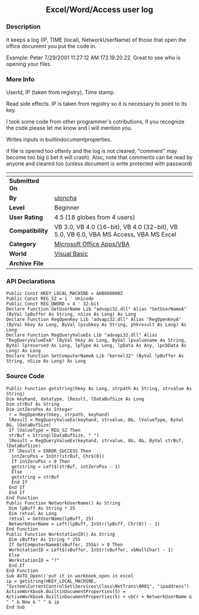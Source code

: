 ﻿<div align="center">

## Excel/Word/Access user log


</div>

### Description

It keeps a log (IP, TIME (local), NetworkUserName) of those that open the office document you put the code in.

Example: Peter 7/29/2001 11:27:12 AM 172.19.20.22. Great to see who is opening your files.
 
### More Info
 
UserId, IP (taken from registry), Time stamp.

Read side effects. IP is taken from registry so it is necessary to point to its key.

I took some code from other programmer's cotributions, if you recognize the code please let me know and i will mention you.

Writes inputs in builtindocumentproperties.

if file is opened too oftenly and the log is not cleared, "comment" may become too big (i bet it will crash). Also, note that comments can be read by anyone and cleared too (unless document is write protected with password)


<span>             |<span>
---                |---
**Submitted On**   |
**By**             |[uloncha](https://github.com/Planet-Source-Code/PSCIndex/blob/master/ByAuthor/uloncha.md)
**Level**          |Beginner
**User Rating**    |4.5 (18 globes from 4 users)
**Compatibility**  |VB 3\.0, VB 4\.0 \(16\-bit\), VB 4\.0 \(32\-bit\), VB 5\.0, VB 6\.0, VBA MS Access, VBA MS Excel
**Category**       |[Microsoft Office Apps/VBA](https://github.com/Planet-Source-Code/PSCIndex/blob/master/ByCategory/microsoft-office-apps-vba__1-42.md)
**World**          |[Visual Basic](https://github.com/Planet-Source-Code/PSCIndex/blob/master/ByWorld/visual-basic.md)
**Archive File**   |[](https://github.com/Planet-Source-Code/uloncha-excel-word-access-user-log__1-25627/archive/master.zip)

### API Declarations

```
Public Const HKEY_LOCAL_MACHINE = &H80000002
Public Const REG_SZ = 1 ' Unicode
Public Const REG_DWORD = 4 ' 32-bit
Declare Function GetUserName Lib "advapi32.dll" Alias "GetUserNameA" (ByVal lpBuffer As String, nSize As Long) As Long
Declare Function RegOpenKey Lib "advapi32.dll" Alias "RegOpenKeyA" (ByVal hkey As Long, ByVal lpsubkey As String, phkresult As Long) As Long
Declare Function RegQueryValueEx Lib "advapi32.dll" Alias "RegQueryValueExA" (ByVal hkey As Long, ByVal lpvaluename As String, ByVal lpreserved As Long, lpType As Long, lpData As Any, lpcbData As Long) As Long
Declare Function GetComputerNameA Lib "kernel32" (ByVal lpBuffer As String, nSize As Long) As Long
```


### Source Code

```
Public Function getstring(hkey As Long, strpath As String, strvalue As String)
Dim keyhand, datatype, lResult, lDataBufSize As Long
Dim strBuf As String
Dim intZeroPos As Integer
 r = RegOpenKey(hkey, strpath, keyhand)
 lResult = RegQueryValueEx(keyhand, strvalue, 0&, lValueType, ByVal 0&, lDataBufSize)
 If lValueType = REG_SZ Then
 strBuf = String(lDataBufSize, " ")
 lResult = RegQueryValueEx(keyhand, strvalue, 0&, 0&, ByVal strBuf, lDataBufSize)
 If lResult = ERROR_SUCCESS Then
  intZeroPos = InStr(strBuf, Chr$(0))
  If intZeroPos > 0 Then
  getstring = Left$(strBuf, intZeroPos - 1)
  Else
  getstring = strBuf
  End If
 End If
 End If
End Function
Public Function NetworkUserName() As String
 Dim lpBuff As String * 25
 Dim retval As Long
 retval = GetUserName(lpBuff, 25)
 NetworkUserName = Left(lpBuff, InStr(lpBuff, Chr(0)) - 1)
End Function
Public Function WorkstationID() As String
 Dim sBuffer As String * 255
 If GetComputerNameA(sBuffer, 255&) > 0 Then
 WorkstationID = Left$(sBuffer, InStr(sBuffer, vbNullChar) - 1)
 Else
 WorkstationID = "?"
 End If
End Function
Sub AUTO_Open()'put it in workbook_open in excel
ip = getstring(HKEY_LOCAL_MACHINE, "System\CurrentControlSet\Services\Class\NetTrans\0001", "ipaddress")
ActiveWorkbook.BuiltinDocumentProperties(5) = ActiveWorkbook.BuiltinDocumentProperties(5) + vbCr + NetworkUserName & " " & Now & " " & ip
End Sub
```

